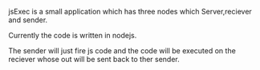jsExec is a small application which has three nodes which Server,reciever and sender.

Currently the code is written in nodejs.

The sender will just fire js code and the code will be executed on the reciever whose out will be sent back to ther sender.

